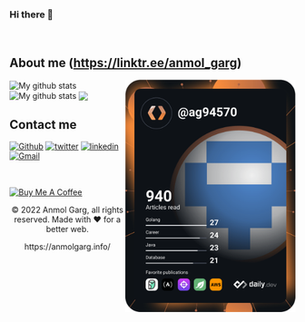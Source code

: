 ### Hi there 👋
</br>

## About me (https://linktr.ee/anmol_garg)
<img align="right" src="https://github.com/ag94570/ag94570/blob/master/devcard.svg" width="300" alt="Anmol Garg's Dev Card"/>


<!--
**ag94570/ag94570** is a ✨ _special_ ✨ repository because its `README.md` (this file) appears on your GitHub profile.

Here are some ideas to get you started:

- 🔭 I’m currently working on ...
- 🌱 I’m currently learning ...
- 👯 I’m looking to collaborate on ...
- 🤔 I’m looking for help with ...
- 💬 Ask me about ...
- 📫 How to reach me: ...
- 😄 Pronouns: ...
- ⚡ Fun fact: ...
-->

<img align="center" src="https://github-readme-streak-stats.herokuapp.com?user=ag94570&theme=vue-dark&hide_border=true&date_format=M%20j%5B%2C%20Y%5D" alt="My github stats" />

<img align="center" src="https://github-readme-stats.vercel.app/api?username=ag94570&show_icons=true&include_all_commits=true&theme=cobalt&hide_border=true" alt="My github stats" /> 

<img align="center" src="https://github-readme-stats.vercel.app/api/top-langs/?username=anmolgarg126&layout=compact&theme=cobalt&hide_border=true" />

## Contact me

[<img alt="Github" src="https://img.shields.io/badge/GitHub-%2312100E.svg?&style=for-the-badge&logo=Github&logoColor=white" />](https://github.com/anmolgarg126) [<img alt="twitter" src="https://img.shields.io/badge/twitter-%231DA1F2.svg?&style=for-the-badge&logo=twitter&logoColor=white" />](https://twitter.com/anmolgarg126) [<img alt="linkedin" src="https://img.shields.io/badge/linkedin-%230077B5.svg?&style=for-the-badge&logo=linkedin&logoColor=white" />](https://www.linkedin.com/in/anmolgarg97) [<img alt="Gmail" src="https://img.shields.io/badge/Gmail-D14836?style=for-the-badge&logo=gmail&logoColor=white" />](https://airtable.com/shr40kWMyN8lHXjFq)

<br>

[<img align="center" src="https://cdn.buymeacoffee.com/buttons/v2/default-red.png" alt="Buy Me A Coffee" width="150" >](https://www.buymeacoffee.com/anmolgarg)


<p align="center"> © 2022 Anmol Garg, all rights reserved. Made with ❤️ for a better web. </p>
<p align="center">
https://anmolgarg.info/
</p>

